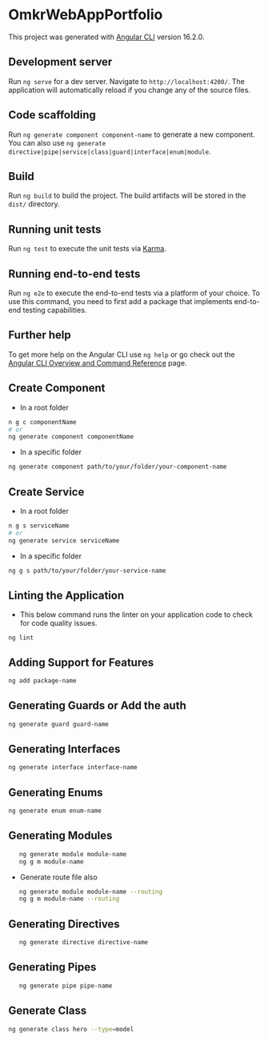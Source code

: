 # OmkrWebAppPortfolio

This project was generated with [Angular CLI](https://github.com/angular/angular-cli) version 16.2.0.

## Development server

Run `ng serve` for a dev server. Navigate to `http://localhost:4200/`. The application will automatically reload if you change any of the source files.

## Code scaffolding

Run `ng generate component component-name` to generate a new component. You can also use `ng generate directive|pipe|service|class|guard|interface|enum|module`.

## Build

Run `ng build` to build the project. The build artifacts will be stored in the `dist/` directory.

## Running unit tests

Run `ng test` to execute the unit tests via [Karma](https://karma-runner.github.io).

## Running end-to-end tests

Run `ng e2e` to execute the end-to-end tests via a platform of your choice. To use this command, you need to first add a package that implements end-to-end testing capabilities.

## Further help

To get more help on the Angular CLI use `ng help` or go check out the [Angular CLI Overview and Command Reference](https://angular.io/cli) page.

## Create Component

- In a root folder

```bash
n g c componentName
# or
ng generate component componentName
```

- In a specific folder

```bash
ng generate component path/to/your/folder/your-component-name
```

## Create Service

- In a root folder

```bash
n g s serviceName
# or
ng generate service serviceName
```

- In a specific folder

```bash
ng g s path/to/your/folder/your-service-name
```

## Linting the Application

- This below command runs the linter on your application code to check for code quality issues.

```shell
ng lint
```

## Adding Support for Features

```bash
ng add package-name
```

## Generating Guards or Add the auth

```bash
ng generate guard guard-name
```

## Generating Interfaces

```bash
ng generate interface interface-name
```

## Generating Enums

```bash
ng generate enum enum-name
```

## Generating Modules

```bash
   ng generate module module-name
   ng g m module-name
```

- Generate route file also

```bash
   ng generate module module-name --routing
   ng g m module-name --routing
```

## Generating Directives

```bash
   ng generate directive directive-name
```

## Generating Pipes
  
```bash
   ng generate pipe pipe-name
```

## Generate Class

```bash
ng generate class hero --type=model
```
